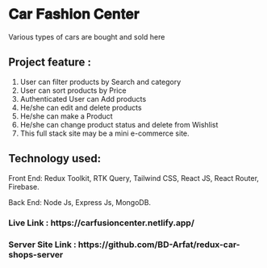 <h1>𝐂𝐚𝐫 𝐅𝐚𝐬𝐡𝐢𝐨𝐧 𝐂𝐞𝐧𝐭𝐞𝐫</h1>


<p>Various types of cars are bought and sold here</p>

<h2>Project feature : </h2>

1) User can filter products by Search and category
2) User can sort products by Price
3) Authenticated User can Add products
4) He/she can edit and delete products
5) He/she can make a Product
6) He/she can change product status and delete from Wishlist
7) This full stack site may be a mini e-commerce site.

<h2>Technology used:</h2>

<p>Front End: Redux Toolkit, RTK Query, Tailwind CSS, React JS, React Router, Firebase.</p>
<p>Back End: Node Js, Express Js, MongoDB.</p>

<h3>Live Link : https://carfusioncenter.netlify.app/</h3>

<h3>Server Site Link : https://github.com/BD-Arfat/redux-car-shops-server</h3>
